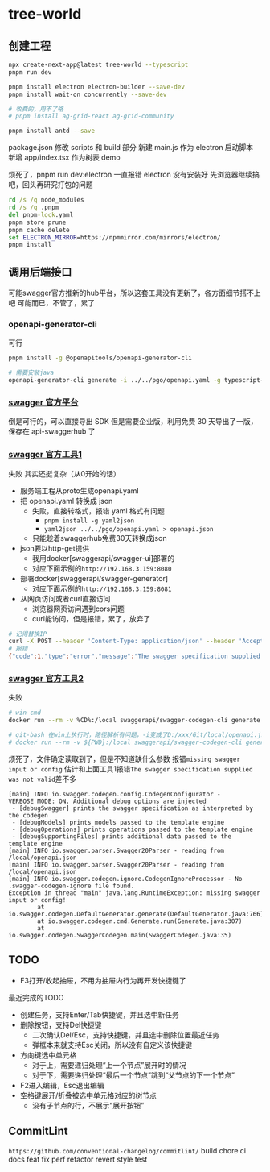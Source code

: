 # tree-world

## 创建工程

```sh
npx create-next-app@latest tree-world --typescript
pnpm run dev

pnpm install electron electron-builder --save-dev
pnpm install wait-on concurrently --save-dev

# 收费的，用不了咯
# pnpm install ag-grid-react ag-grid-community

pnpm install antd --save
```

package.json 修改 scripts 和 build 部分
新建 main.js 作为 electron 启动脚本
新增 app/index.tsx 作为树表 demo

烦死了，pnpm run dev:electron 一直报错 electron 没有安装好
先浏览器继续搞吧，回头再研究打包的问题

```bat
rd /s /q node_modules
rd /s /q .pnpm
del pnpm-lock.yaml
pnpm store prune
pnpm cache delete
set ELECTRON_MIRROR=https://npmmirror.com/mirrors/electron/
pnpm install
```

## 调用后端接口

可能swagger官方推新的hub平台，所以这套工具没有更新了，各方面细节搭不上吧
可能而已，不管了，累了

### openapi-generator-cli

可行

```sh
pnpm install -g @openapitools/openapi-generator-cli

# 需要安装java
openapi-generator-cli generate -i ../../pgo/openapi.yaml -g typescript-axios --additional-properties=apiPackage=api,modelPackage=model,withSeparateModelsAndApi=true -o ./api/ --skip-validate-spec
```

### [swagger 官方平台](https://app.swaggerhub.com/hub/)

倒是可行的，可以直接导出 SDK
但是需要企业版，利用免费 30 天导出了一版，保存在 api-swaggerhub 了

### [swagger 官方工具1](https://github.com/swagger-api/swagger-codegen/blob/master/docs/docker.md)

失败
其实还挺复杂（从0开始的话）

- 服务端工程从proto生成openapi.yaml
- 把 openapi.yaml 转换成 json
  - 失败，直接转格式，报错 yaml 格式有问题
    - `pnpm install -g yaml2json`
    - `yaml2json ../../pgo/openapi.yaml > openapi.json`
  - 只能趁着swaggerhub免费30天转换成json
- json要以http-get提供
  - 我用docker[swaggerapi/swagger-ui]部署的
  - 对应下面示例的`http://192.168.3.159:8080`
- 部署docker[swaggerapi/swagger-generator]
  - 对应下面示例的`http://192.168.3.159:8081`
- 从网页访问或者curl直接访问
  - 浏览器网页访问遇到cors问题
  - curl能访问，但是报错，累了，放弃了

```sh
# 记得替换IP
curl -X POST --header 'Content-Type: application/json' --header 'Accept: application/json' -d '{"swaggerUrl": "http://192.168.3.159:8080/api_standard.json"}' 'http://192.168.3.159:8081/api/gen/clients/javascript'
# 报错
{"code":1,"type":"error","message":"The swagger specification supplied was not valid"}
```

### [swagger 官方工具2](https://github.com/swagger-api/swagger-codegen/blob/master/docs/docker.md)

失败

```sh
# win cmd
docker run --rm -v %CD%:/local swaggerapi/swagger-codegen-cli generate -i /local/openapi.json -l typescript-fetch -o /local/api/ -v

# git-bash 在win上执行时，路径解析有问题，-i变成了D:/xxx/Git/local/openapi.json
# docker run --rm -v ${PWD}:/local swaggerapi/swagger-codegen-cli generate -i /local/openapi.json -l typescript-fetch -o /local/api/ -v
```

烦死了，文件确定读取到了，但是不知道缺什么参数
报错`missing swagger input or config`
估计和上面工具1报错`The swagger specification supplied was not valid`差不多

```log
[main] INFO io.swagger.codegen.config.CodegenConfigurator -
VERBOSE MODE: ON. Additional debug options are injected
 - [debugSwagger] prints the swagger specification as interpreted by the codegen
 - [debugModels] prints models passed to the template engine
 - [debugOperations] prints operations passed to the template engine
 - [debugSupportingFiles] prints additional data passed to the template engine
[main] INFO io.swagger.parser.Swagger20Parser - reading from /local/openapi.json
[main] INFO io.swagger.parser.Swagger20Parser - reading from /local/openapi.json
[main] INFO io.swagger.codegen.ignore.CodegenIgnoreProcessor - No .swagger-codegen-ignore file found.
Exception in thread "main" java.lang.RuntimeException: missing swagger input or config!
        at io.swagger.codegen.DefaultGenerator.generate(DefaultGenerator.java:766)
        at io.swagger.codegen.cmd.Generate.run(Generate.java:307)
        at io.swagger.codegen.SwaggerCodegen.main(SwaggerCodegen.java:35)
```

## TODO

- F3打开/收起抽屉，不用为抽屉内行为再开发快捷键了

最近完成的TODO

- 创建任务，支持Enter/Tab快捷键，并且选中新任务
- 删除按钮，支持Del快捷键
  - 二次确认Del/Esc，支持快捷键，并且选中删除位置最近任务
  - 弹框本来就支持Esc关闭，所以没有自定义该快捷键
- 方向键选中单元格
  - 对于上，需要递归处理“上一个节点”展开时的情况
  - 对于下，需要递归处理“最后一个节点”跳到“父节点的下一个节点”
- F2进入编辑，Esc退出编辑
- 空格键展开/折叠被选中单元格对应的树节点
  - 没有子节点的行，不展示“展开按钮”

## CommitLint

`https://github.com/conventional-changelog/commitlint/`
build
chore
ci
docs
feat
fix
perf
refactor
revert
style
test
